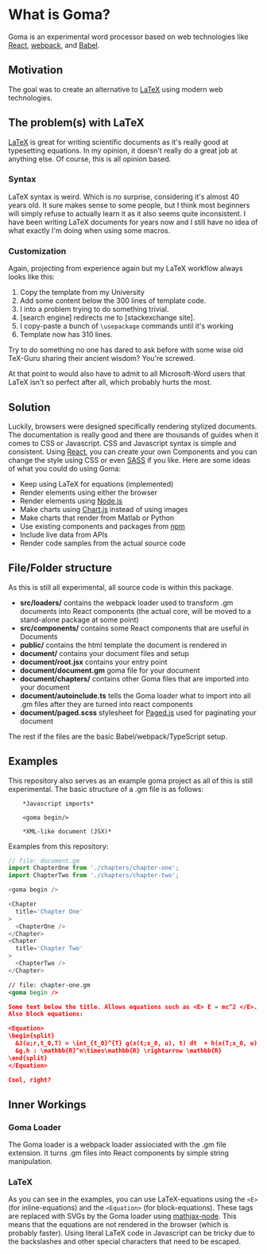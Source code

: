 # What is Goma?

Goma is an experimental word processor based on web technologies like [React](https://reactjs.org/), [webpack](https://webpack.js.org/), and [Babel](https://babeljs.io/). 



## Motivation

The goal was to create an alternative to [LaTeX](https://en.wikipedia.org/wiki/LaTeX) using modern web technologies. 

## The problem(s) with LaTeX

[LaTeX](https://en.wikipedia.org/wiki/LaTeX) is great for writing scientific documents as it's really good at typesetting equations. In my opinion, it doesn't really do a great job at anything  else. Of course, this is all opinion based.

### Syntax

LaTeX syntax is weird. Which is no surprise, considering it's almost 40 years old. It sure makes sense to some people, but I think most beginners will simply refuse to actually learn it as it also seems quite inconsistent. I have been writing LaTeX documents for years now and I still have no idea of what exactly I'm doing when using some macros. 

### Customization

Again, projecting from experience again but my LaTeX workflow always looks like this:

1. Copy the template from my University
2. Add some content below the 300 lines of template code.
3. I into a problem trying to do something trivial.
4. [search engine] redirects me to [stackexchange site]. 
5. I copy-paste a bunch of ```\usepackage``` commands until it's working
6. Template now has 310 lines.

Try to do something no one has dared to ask before with some wise old TeX-Guru sharing their ancient wisdom? You're screwed. 

At that point to would also have to admit to all Microsoft-Word users that LaTeX isn't so perfect after all, which probably hurts the most. 

## Solution

Luckily, browsers were designed specifically rendering stylized documents. The documentation is really good and there are thousands of guides when it comes to CSS or Javascript. CSS and Javascript syntax is simple and consistent. Using [React](https://reactjs.org/), you can create your own Components and you can change the style using CSS or even [SASS](https://sass-lang.com/) if you like. Here are some ideas of what you could do using Goma: 

- Keep using LaTeX for equations (implemented)
- Render elements using either the browser
- Render elements using [Node.js](https://nodejs.org)
- Make charts using [Chart.js](https://www.chartjs.org/) instead of using images
- Make charts that render from Matlab or Python 
- Use existing components and packages from [npm](https://www.npmjs)
- Include live data from APIs
- Render code samples from the actual source code


## File/Folder structure

As this is still all experimental, all source code is within this package.

- **src/loaders/** contains the webpack loader used to transform .gm documents into React components (the actual core, will be moved to a stand-alone package at some point)
- **src/components/** contains some React components that are useful in Documents
- **public/** contains the html template the document is rendered in
- **document/** contains your document files and setup
- **document/root.jsx** contains your entry point
- **document/document.gm** goma file for your document
- **document/chapters/** contains other Goma files that are imported into your document 
- **document/autoinclude.ts** tells the Goma loader what to import into all .gm files after they are turned into react components
- **document/paged.scss** stylesheet for [Paged.js](https://www.pagedjs.org/) used for paginating your document

The rest if the files are the basic Babel/webpack/TypeScript setup. 

## Examples

This repository also serves as an example goma project as all of this is still experimental. The basic structure of a .gm file is as follows:

```
    *Javascript imports*

    <goma begin/>

    *XML-like document (JSX)*
```
Examples from this repository:

```javascript
// file: document.gm
import ChapterOne from './chapters/chapter-one';
import ChapterTwo from './chapters/chapter-two';

<goma begin />

<Chapter
  title='Chapter One'
>
  <ChapterOne />
</Chapter>
<Chapter
  title='Chapter Two'
>
  <ChapterTwo />
</Chapter>

```

```xml
// file: chapter-one.gm
<goma begin />

Some text below the title. Allows equations such as <E> E = mc^2 </E>. 
Also block equations:

<Equation>
\begin{split}
  &J(u;r,t_0,T) = \int_{t_0}^{T} g(x(t;x_0, u), t) dt  + h(x(T;x_0, u), T) \\
  &g,h : \mathbb{R}^n\times\mathbb{R} \rightarrow \mathbb{R}
\end{split}
</Equation>

Cool, right?


```


## Inner Workings

### Goma Loader

The Goma loader is a webpack loader assiociated with the .gm file extension. It turns .gm files into React components by simple string manipulation. 

### LaTeX

As you can see in the examples, you can use LaTeX-equations using the ```<E>``` (for inline-equations) and the ```<Equation>``` (for block-equations). These tags are replaced with SVGs by the Goma loader using [mathjax-node](https://www.npmjs.com/package/mathjax-node). This means that the equations are not rendered in the browser (which is probably faster). Using literal LaTeX code in Javascript can be tricky due to the backslashes and other special characters that need to be escaped.


